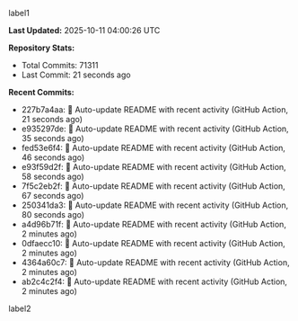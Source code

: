 
label1 
<!-- ACTIVITY_START -->
**Last Updated:** 2025-10-11 04:00:26 UTC

**Repository Stats:**
- Total Commits: 71311
- Last Commit: 21 seconds ago

**Recent Commits:**
- 227b7a4aa: 🤖 Auto-update README with recent activity (GitHub Action, 21 seconds ago)
- e935297de: 🤖 Auto-update README with recent activity (GitHub Action, 35 seconds ago)
- fed53e6f4: 🤖 Auto-update README with recent activity (GitHub Action, 46 seconds ago)
- e93f59d2f: 🤖 Auto-update README with recent activity (GitHub Action, 58 seconds ago)
- 7f5c2eb2f: 🤖 Auto-update README with recent activity (GitHub Action, 67 seconds ago)
- 250341da3: 🤖 Auto-update README with recent activity (GitHub Action, 80 seconds ago)
- a4d96b71f: 🤖 Auto-update README with recent activity (GitHub Action, 2 minutes ago)
- 0dfaecc10: 🤖 Auto-update README with recent activity (GitHub Action, 2 minutes ago)
- 4364a60c7: 🤖 Auto-update README with recent activity (GitHub Action, 2 minutes ago)
- ab2c4c2f4: 🤖 Auto-update README with recent activity (GitHub Action, 2 minutes ago)
<!-- ACTIVITY_END -->

label2
